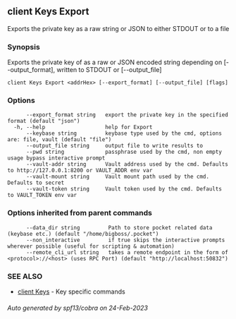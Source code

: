 ## client Keys Export

Exports the private key as a raw string or JSON to either STDOUT or to a file

### Synopsis

Exports the private key of <addrHex> as a raw or JSON encoded string depending on [--output_format], written to STDOUT or [--output_file]

```
client Keys Export <addrHex> [--export_format] [--output_file] [flags]
```

### Options

```
      --export_format string   export the private key in the specified format (default "json")
  -h, --help                   help for Export
      --keybase string         keybase type used by the cmd, options are: file, vault (default "file")
      --output_file string     output file to write results to
      --pwd string             passphrase used by the cmd, non empty usage bypass interactive prompt
      --vault-addr string      Vault address used by the cmd. Defaults to http://127.0.0.1:8200 or VAULT_ADDR env var
      --vault-mount string     Vault mount path used by the cmd. Defaults to secret
      --vault-token string     Vault token used by the cmd. Defaults to VAULT_TOKEN env var
```

### Options inherited from parent commands

```
      --data_dir string         Path to store pocket related data (keybase etc.) (default "/home/bigboss/.pocket")
      --non_interactive         if true skips the interactive prompts wherever possible (useful for scripting & automation)
      --remote_cli_url string   takes a remote endpoint in the form of <protocol>://<host> (uses RPC Port) (default "http://localhost:50832")
```

### SEE ALSO

* [client Keys](client_Keys.md)	 - Key specific commands

###### Auto generated by spf13/cobra on 24-Feb-2023
